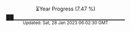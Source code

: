 <p align="center">
⏳Year Progress (7.47 %) <br>
██▁▁▁▁▁▁▁▁▁▁▁▁▁▁▁▁▁▁▁▁▁▁▁▁▁▁▁▁ <br>
<sub>Updated: Sat, 28 Jan 2023 06:02:30 GMT</sub>
</p>

